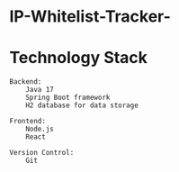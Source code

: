 # IP-Whitelist-Tracker-


# Technology Stack

    Backend:
        Java 17
        Spring Boot framework
        H2 database for data storage

    Frontend:
        Node.js
        React

    Version Control:
        Git

